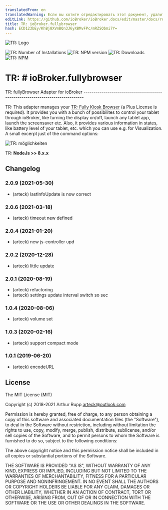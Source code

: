 ```yaml
---
translatedFrom: en
translatedWarning: Если вы хотите отредактировать этот документ, удалите поле «translationFrom», в противном случае этот документ будет снова автоматически переведен
editLink: https://github.com/ioBroker/ioBroker.docs/edit/master/docs/ru/adapterref/iobroker.fullybrowser/README.md
title: TR: ioBroker.fullybrowser
hash: ECD123bEy/KhBj8XVmBQn3J6yXBMvFPc/mRZSQbmi7Y=
---
```

![TR: Logo](../../../en/adapterref/iobroker.fullybrowser/admin/fully.png)

![TR: Number of Installations](http://iobroker.live/badges/fullybrowser-stable.svg)
![TR: NPM version](http://img.shields.io/npm/v/iobroker.fullybrowser.svg)
![TR: Downloads](https://img.shields.io/npm/dm/iobroker.fullybrowser.svg)
![TR: NPM](https://nodei.co/npm/iobroker.fullybrowser.png?downloads=true)

TR: # ioBroker.fullybrowser
=================

TR: fullyBrowser Adapter for ioBroker ------------------------------------------------------------------------------

TR: This adapter manages your [TR: Fully Kiosk Browser](https://www.fully-kiosk.com) (a Plus License is required). It provides you with a bunch of possibilites to control your tablet through ioBroker, like turning the display on/off, launch any tablet app, launch the screensaver etc. Also, it provides various information in states, like battery level of your tablet, etc. which you can use e.g. for Visualization.
A small excerpt just of the command options:

![TR: möglichkeiten](https://github.com/arteck/iobroker.fullyBrowser/blob/master/doku/auszug.png)

TR: <b>NodeJs >> 8.x.x </b>

## Changelog

### 2.0.9 (2021-05-30)
* (arteck)  lastInfoUpdate is now correct

### 2.0.6 (2021-03-18)
* (arteck) timeout new defined

### 2.0.4 (2021-01-20)
* (arteck) new js-controller upd

### 2.0.2 (2020-12-28)
* (arteck) little update

### 2.0.1 (2020-08-19)
* (arteck) refactoring
* (arteck) settings update interval switch so sec

### 1.0.4 (2020-08-06)
* (arteck) volume set

### 1.0.3 (2020-02-16)
* (arteck) support compact mode

### 1.0.1 (2019-06-20)
* (arteck) encodeURL

## License
The MIT License (MIT)

Copyright (c) 2018-2021 Arthur Rupp <arteck@outlook.com>

Permission is hereby granted, free of charge, to any person obtaining a copy
of this software and associated documentation files (the "Software"), to deal
in the Software without restriction, including without limitation the rights
to use, copy, modify, merge, publish, distribute, sublicense, and/or sell
copies of the Software, and to permit persons to whom the Software is
furnished to do so, subject to the following conditions:

The above copyright notice and this permission notice shall be included in
all copies or substantial portions of the Software.

THE SOFTWARE IS PROVIDED "AS IS", WITHOUT WARRANTY OF ANY KIND, EXPRESS OR
IMPLIED, INCLUDING BUT NOT LIMITED TO THE WARRANTIES OF MERCHANTABILITY,
FITNESS FOR A PARTICULAR PURPOSE AND NONINFRINGEMENT. IN NO EVENT SHALL THE
AUTHORS OR COPYRIGHT HOLDERS BE LIABLE FOR ANY CLAIM, DAMAGES OR OTHER
LIABILITY, WHETHER IN AN ACTION OF CONTRACT, TORT OR OTHERWISE, ARISING FROM,
OUT OF OR IN CONNECTION WITH THE SOFTWARE OR THE USE OR OTHER DEALINGS IN
THE SOFTWARE.
